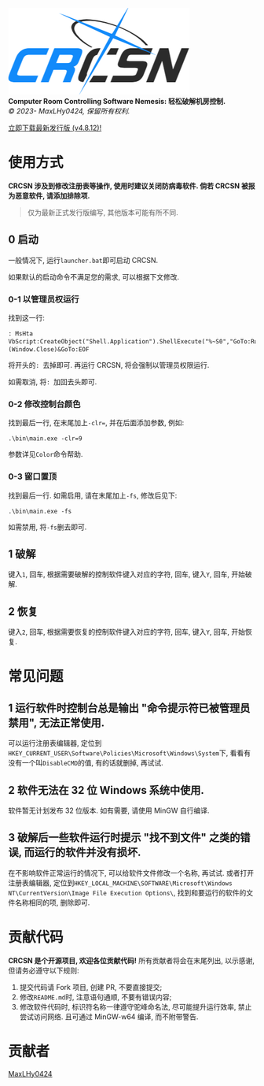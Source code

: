 ![logo](logo.png)\
**Computer Room Controlling Software Nemesis: 轻松破解机房控制.**\
*©️ 2023- MaxLHy0424, 保留所有权利.*

[立即下载最新发行版 (v4.8.12)!](https://github.com/MaxLHy0424/CRCSN/releases/download/v4.8.12/CRCSN_v4-8-12_x64.7z)

# 使用方式

**CRCSN 涉及到修改注册表等操作, 使用时建议关闭防病毒软件. 倘若 CRCSN 被报为恶意软件, 请添加排除项.**

> 仅为最新正式发行版编写, 其他版本可能有所不同.

## 0 启动

一般情况下, 运行`launcher.bat`即可启动 CRCSN.

如果默认的启动命令不满足您的需求, 可以根据下文修改.

### 0-1 以管理员权运行

找到这一行:

````Cmd
: MsHta VbScript:CreateObject("Shell.Application").ShellExecute("%~S0","GoTo:RunAs","","RunAs",1)(Window.Close)&GoTo:EOF
````

将开头的`: `去掉即可. 再运行 CRCSN, 将会强制以管理员权限运行. 

如需取消, 将`: `加回去头即可.

### 0-2 修改控制台颜色

找到最后一行, 在末尾加上`-clr=`, 并在后面添加参数, 例如:

````Cmd
.\bin\main.exe -clr=9
````

参数详见`Color`命令帮助.

### 0-3 窗口置顶

找到最后一行. 如需启用, 请在末尾加上`-fs`, 修改后见下:

````Cmd
.\bin\main.exe -fs
````

如需禁用, 将`-fs`删去即可.

## 1 破解

键入`1`, 回车, 根据需要破解的控制软件键入对应的字符, 回车, 键入`Y`, 回车, 开始破解.

## 2 恢复

键入`2`, 回车, 根据需要恢复的控制软件键入对应的字符, 回车, 键入`Y`, 回车, 开始恢复.

# 常见问题

## 1 运行软件时控制台总是输出 "命令提示符已被管理员禁用", 无法正常使用.

可以运行注册表编辑器, 定位到`HKEY_CURRENT_USER\Software\Policies\Microsoft\Windows\System`下, 看看有没有一个叫`DisableCMD`的值, 有的话就删掉, 再试试.

## 2 软件无法在 32 位 Windows 系统中使用.

软件暂无计划发布 32 位版本. 如有需要, 请使用 MinGW 自行编译.

## 3 破解后一些软件运行时提示 "找不到文件" 之类的错误, 而运行的软件并没有损坏.

在不影响软件正常运行的情况下, 可以给软件文件修改一个名称, 再试试. 或者打开注册表编辑器, 定位到`HKEY_LOCAL_MACHINE\SOFTWARE\Microsoft\Windows NT\CurrentVersion\Image File Execution Options\`, 找到和要运行的软件的文件名称相同的项, 删除即可.

# 贡献代码

**CRCSN 是个开源项目, 欢迎各位贡献代码!** 所有贡献者将会在末尾列出, 以示感谢, 但请务必遵守以下规则:
1. 提交代码请 Fork 项目, 创建 PR, 不要直接提交;
2. 修改`README.md`时, 注意语句通顺, 不要有错误内容;
3. 修改软件代码时, 标识符名称一律遵守驼峰命名法, 尽可能提升运行效率, 禁止尝试访问网络. 且可通过 MinGW-w64 编译, 而不附带警告.

# 贡献者

[MaxLHy0424](https://github.com/MaxLHy0424)